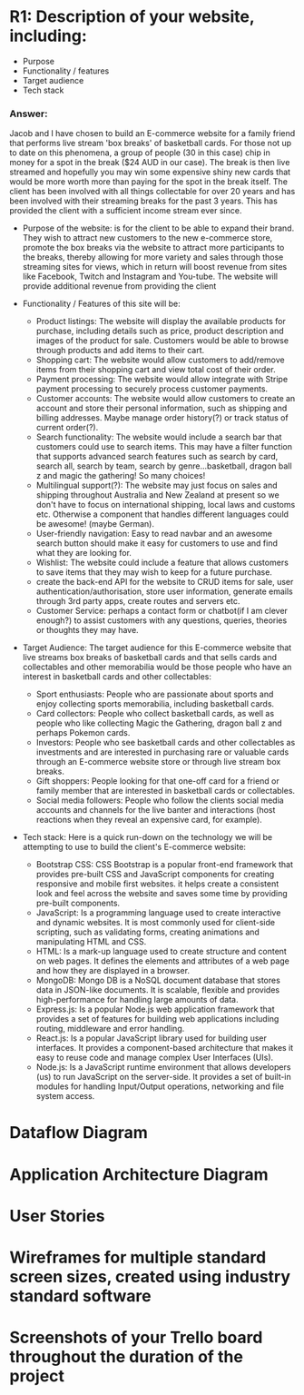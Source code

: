 # R1: Description of your website, including:
- Purpose
- Functionality / features
- Target audience
- Tech stack

### Answer:
Jacob and I have chosen to build an E-commerce website for a family friend that performs live stream 'box breaks' of basketball cards. For those not up to date on this phenomena, a group of people (30 in this case) chip in money for a spot in the break ($24 AUD in our case). The break is then live streamed and hopefully you may win some expensive shiny new cards that would be more worth more than paying for the spot in the break itself. The client has been involved with all things collectable for over 20 years and has been involved with their streaming breaks for the past 3 years. This has provided the client with a sufficient income stream ever since.

-  Purpose of the website: is for the client to be able to expand their brand. They wish to attract new customers to the new e-commerce store, promote the box breaks via the website to attract more participants to the breaks, thereby allowing for more variety and sales through those streaming sites for views, which in return will boost revenue from sites like Facebook, Twitch and Instagram and You-tube. The website will provide additional revenue from providing the client 

- Functionality / Features of this site will be:
    - Product listings: The website will display the available products for purchase, including details such as price, product description and images of the product for sale. Customers would be able to browse through products and add items to their cart.
    - Shopping cart: The website would allow customers to add/remove items from their shopping cart and view total cost of their order. 
    - Payment processing: The website would allow integrate with Stripe payment processing to securely process customer payments.
    - Customer accounts: The website would allow customers to create an account and store their personal information, such as shipping and billing addresses. Maybe manage order history(?) or track status of current order(?).
    - Search functionality: The website would include a search bar that customers could use to search items. This may have a filter function that supports advanced search features such as search by card, search all, search by team, search by genre...basketball, dragon ball z and magic the gathering! So many choices!
    - Multilingual support(?): The website may just focus on sales and shipping throughout Australia and New Zealand at present so we don't have to focus on international shipping, local laws and customs etc. Otherwise a component that handles different languages could be awesome! (maybe German).
    - User-friendly navigation: Easy to read navbar and an awesome search button should make it easy for customers to use and find what they are looking for.
    - Wishlist: The website could include a feature that allows customers to save items that they may wish to keep for a future purchase.
    - create the back-end API for the website to CRUD items for sale, user authentication/authorisation, store user information, generate emails through 3rd party apps, create routes and servers etc.
    - Customer Service: perhaps a contact form or chatbot(if I am clever enough?) to assist customers with any questions, queries, theories or thoughts they may have.


- Target Audience: The target audience for this E-commerce website that live streams box breaks of basketball cards and that sells cards and collectables and other memorabilia would be those people who have an interest in basketball cards and other collectables:

    - Sport enthusiasts: People who are passionate about sports and enjoy collecting sports memorabilia, including basketball cards.
    - Card collectors: People who collect basketball cards, as well as people who like collecting Magic the Gathering, dragon ball z and perhaps Pokemon cards.
    - Investors: People who see basketball cards and other collectables as investments and are interested in purchasing rare or valuable cards through an E-commerce website store or through live stream box breaks.
    - Gift shoppers: People looking for that one-off card for a friend or family member that are interested in basketball cards or collectables.
    - Social media followers: People who follow the clients social media accounts and channels for the live banter and interactions (host reactions when they reveal an expensive card, for example).


- Tech stack: Here is a quick run-down on the technology we will be attempting to use to build the client's E-commerce website:
    - Bootstrap CSS: CSS Bootstrap is a popular front-end framework that provides pre-built CSS and JavaScript components for creating responsive and mobile first websites. it helps create a consistent look and feel across the website and saves some time by providing pre-built components.
    - JavaScript:  Is a programming language used to create interactive and dynamic websites. It is most commonly used for client-side scripting, such as validating forms, creating animations and manipulating HTML and CSS.
    - HTML: Is a mark-up language used to create structure and content on web pages. It defines the elements and attributes of a web page and how they are displayed in a browser. 
    - MongoDB: Mongo DB is a NoSQL document database that stores data in JSON-like documents. It is scalable, flexible and provides high-performance for handling large amounts of data.
    - Express.js: Is a popular Node.js web application framework that provides a set of features for building web applications including routing, middleware and error handling.
    - React.js: Is a popular JavaScript library used for building user interfaces. It provides a component-based architecture that makes it easy to reuse code and manage complex User Interfaces (UIs).
    - Node.js: Is a JavaScript runtime environment that allows developers (us) to run JavaScript on the server-side. It provides a set of built-in modules for handling Input/Output operations, networking and file system access.



# Dataflow Diagram

# Application Architecture Diagram

# User Stories

# Wireframes for multiple standard screen sizes, created using industry standard software

# Screenshots of your Trello board throughout the duration of the project